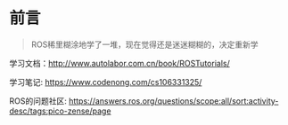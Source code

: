 # 前言

> ROS稀里糊涂地学了一堆，现在觉得还是迷迷糊糊的，决定重新学

学习文档：http://www.autolabor.com.cn/book/ROSTutorials/



学习笔记: https://www.codenong.com/cs106331325/

ROS的问题社区: https://answers.ros.org/questions/scope:all/sort:activity-desc/tags:pico-zense/page